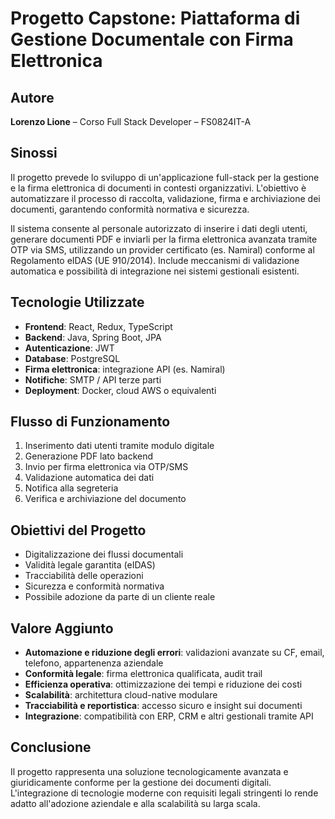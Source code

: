 # Progetto Capstone: Piattaforma di Gestione Documentale con Firma Elettronica

## Autore
**Lorenzo Lione** – Corso Full Stack Developer – FS0824IT-A

## Sinossi
Il progetto prevede lo sviluppo di un'applicazione full-stack per la gestione e la firma elettronica di documenti in contesti organizzativi. L'obiettivo è automatizzare il processo di raccolta, validazione, firma e archiviazione dei documenti, garantendo conformità normativa e sicurezza.

Il sistema consente al personale autorizzato di inserire i dati degli utenti, generare documenti PDF e inviarli per la firma elettronica avanzata tramite OTP via SMS, utilizzando un provider certificato (es. Namiral) conforme al Regolamento eIDAS (UE 910/2014). Include meccanismi di validazione automatica e possibilità di integrazione nei sistemi gestionali esistenti.

## Tecnologie Utilizzate
- **Frontend**: React, Redux, TypeScript
- **Backend**: Java, Spring Boot, JPA
- **Autenticazione**: JWT
- **Database**: PostgreSQL
- **Firma elettronica**: integrazione API (es. Namiral)
- **Notifiche**: SMTP / API terze parti
- **Deployment**: Docker, cloud AWS o equivalenti

## Flusso di Funzionamento
1. Inserimento dati utenti tramite modulo digitale
2. Generazione PDF lato backend
3. Invio per firma elettronica via OTP/SMS
4. Validazione automatica dei dati
5. Notifica alla segreteria
6. Verifica e archiviazione del documento

## Obiettivi del Progetto
- Digitalizzazione dei flussi documentali
- Validità legale garantita (eIDAS)
- Tracciabilità delle operazioni
- Sicurezza e conformità normativa
- Possibile adozione da parte di un cliente reale

## Valore Aggiunto
- **Automazione e riduzione degli errori**: validazioni avanzate su CF, email, telefono, appartenenza aziendale
- **Conformità legale**: firma elettronica qualificata, audit trail
- **Efficienza operativa**: ottimizzazione dei tempi e riduzione dei costi
- **Scalabilità**: architettura cloud-native modulare
- **Tracciabilità e reportistica**: accesso sicuro e insight sui documenti
- **Integrazione**: compatibilità con ERP, CRM e altri gestionali tramite API

## Conclusione
Il progetto rappresenta una soluzione tecnologicamente avanzata e giuridicamente conforme per la gestione dei documenti digitali. L'integrazione di tecnologie moderne con requisiti legali stringenti lo rende adatto all'adozione aziendale e alla scalabilità su larga scala.